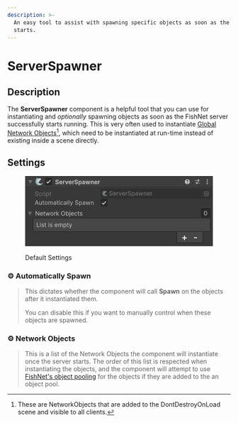 ```yaml
---
description: >-
  An easy tool to assist with spawning specific objects as soon as the server
  starts.
---
```


# ServerSpawner

## Description <a href="#server-and-host" id="server-and-host"></a>

The **ServerSpawner** component is a helpful tool that you can use for instantiating and _optionally_ spawning objects as soon as the FishNet server successfully starts running. This is very often used to instantiate [Global Network Objects](#user-content-fn-1)[^1], which need to be instantiated at run-time instead of existing inside a scene directly.

## Settings <a href="#server-and-host" id="server-and-host"></a>

<div align="left"><figure><img src="../../.gitbook/assets/server-spawner-component.png" alt=""><figcaption><p>Default Settings</p></figcaption></figure></div>

### :gear:  **Automatically Spawn**

> This dictates whether the component will call **Spawn** on the objects after it instantiated them.
>
> You can disable this if you want to manually control when these objects are spawned.

### :gear:  **Network Objects**

> This is a list of the Network Objects the component will instantiate once the server starts. The order of this list is respected when instantiating the objects, and the component will attempt to use [FishNet's object pooling](../../guides/features/networked-gameobjects-and-scripts/spawning/object-pooling.md) for the objects if they are added to the an object pool.

[^1]: These are NetworkObjects that are added to the DontDestroyOnLoad scene and visible to all clients.
